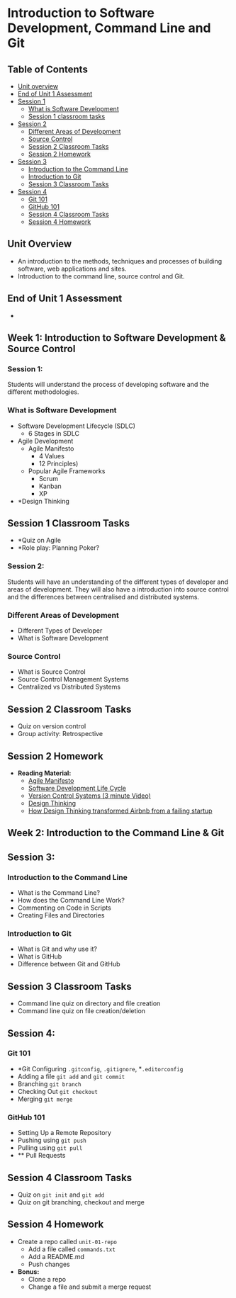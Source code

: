 # Introduction to Software Development, Command Line and Git

## Table of Contents
- [Unit overview](#unit-overview)
- [End of Unit 1 Assessment](#end-of-unit-1-assessment)
- [Session 1](#session-1)
  - [What is Software Development](#what-is-software-development)
  - [Session 1 classroom tasks](#session-1-classroom-tasks)
- [Session 2](#session-2)
  - [Different Areas of Development](#different-areas-of-development)
  - [Source Control](#source-control)
  - [Session 2 Classroom Tasks](#session-2-classroom-tasks)
  - [Session 2 Homework](#session-2-homework)
- [Session 3](#session-3)
  - [Introduction to the Command Line](#introduction-to-the-command-line)
  - [Introduction to Git](#introduction-to-the-git)
  - [Session 3 Classroom Tasks](#session-3-classroom-tasks)
- [Session 4](#session-4)
  - [Git 101](#git-101)
  - [GitHub 101](#github-101)
  - [Session 4 Classroom Tasks](#session-4-classroom-tasks)
  - [Session 4 Homework](#session-4-homework)

## Unit Overview

- An introduction to the methods, techniques and processes of building software, web applications and sites.
- Introduction to the command line, source control and Git.

## End of Unit 1 Assessment
- 

<!-- Where can I find the information for this? -->

## Week 1: Introduction to Software Development & Source Control

### Session 1:

Students will understand the process of developing software and the different methodologies.

### What is Software Development
- Software Development Lifecycle (SDLC)
  - 6 Stages in SDLC
- Agile Development
  - Agile Manifesto 
    - 4 Values
    - 12 Principles)
  - Popular Agile Frameworks
    - Scrum
    - Kanban
    - XP
- *Design Thinking

## Session 1 Classroom Tasks
- *Quiz on Agile
- *Role play: Planning Poker?

### Session 2:

Students will have an understanding of the different types of developer and areas of development.
They will also have a introduction into source control and the differences between centralised and distributed systems.

### Different Areas of Development
- Different Types of Developer
- What is Software Development

### Source Control
- What is Source Control
- Source Control Management Systems
- Centralized vs Distributed Systems

## Session 2 Classroom Tasks
- Quiz on version control
- Group activity: Retrospective

## Session 2 Homework

- **Reading Material:**
  - [Agile Manifesto](https://agilemanifesto.org/principles.html)
  - [Software Development Life Cycle](https://www.freecodecamp.org/news/get-a-basic-understanding-of-the-life-cycles-of-software-development/)
  - [Version Control Systems (3 minute Video)](https://www.youtube.com/watch?v=zbKdDsNNOhg)
  - [Design Thinking](https://www.interaction-design.org/literature/article/5-stages-in-the-design-thinking-process)
  - [How Design Thinking transformed Airbnb from a failing startup](https://review.firstround.com/How-design-thinking-transformed-Airbnb-from-failing-startup-to-billion-dollar-business)

## Week 2: Introduction to the Command Line & Git

## Session 3:

### Introduction to the Command Line
- What is the Command Line?
- How does the Command Line Work?
- Commenting on Code in Scripts
- Creating Files and Directories

### Introduction to Git
- What is Git and why use it?
- What is GitHub
- Difference between Git and GitHub

## Session 3 Classroom Tasks
- Command line quiz on directory and file creation
- Command line quiz on file creation/deletion

## Session 4:

### Git 101
- *Git Configuring `.gitconfig`, `.gitignore`, *`.editorconfig`
- Adding a file `git add` and `git commit`
- Branching `git branch`
- Checking Out `git checkout`
- Merging `git merge`

### GitHub 101
- Setting Up a Remote Repository
- Pushing using `git push`
- Pulling using `git pull`
- ** Pull Requests

## Session 4 Classroom Tasks
- Quiz on `git init` and `git add`
- Quiz on git branching, checkout and merge

## Session 4 Homework
- Create a repo called `unit-01-repo`
  - Add a file called `commands.txt`
  - Add a README.md
  - Push changes
- **Bonus:**
  - Clone a repo
  - Change a file and submit a merge request

<!-- * Need to add or expand on -->